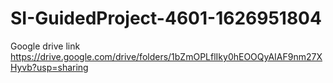 # SI-GuidedProject-4601-1626951804       
Google drive link
https://drive.google.com/drive/folders/1bZmOPLflIky0hEOOQyAIAF9nm27XHyvb?usp=sharing 
